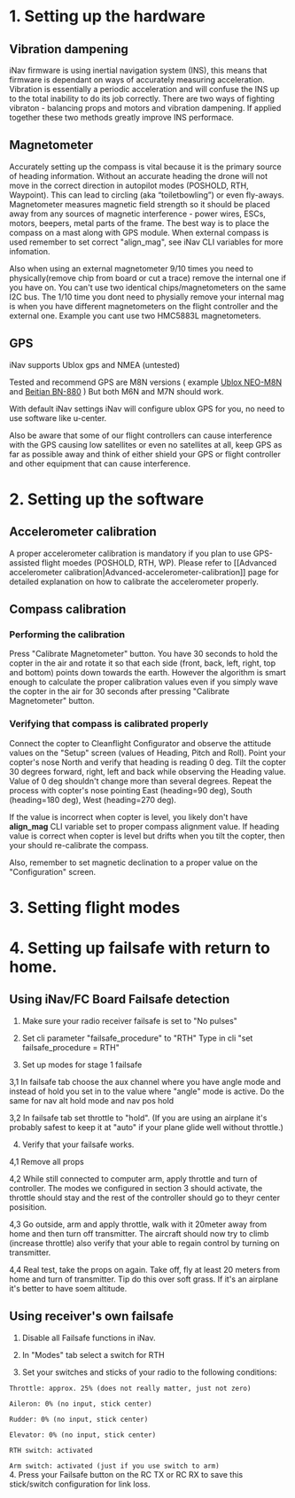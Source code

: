 # 1. Setting up the hardware

## Vibration dampening
iNav firmware is using inertial navigation system (INS), this means that firmware is dependant on ways of accurately measuring acceleration. Vibration is essentially a periodic acceleration and will confuse the INS up to the total inability to do its job correctly. There are two ways of fighting vibraton - balancing props and motors and vibration dampening. If applied together these two methods greatly improve INS performace.

## Magnetometer
Accurately setting up the compass is vital because it is the primary source of heading information. Without an accurate heading the drone will not move in the correct direction in autopilot modes (POSHOLD, RTH, Waypoint). This can lead to circling (aka “toiletbowling”) or even fly-aways.
Magnetometer measures magnetic field strength so it should be placed away from any sources of magnetic interference - power wires, ESCs, motors, beepers, metal parts of the frame. The best way is to place the compass on a mast along with GPS module. When external compass is used remember to set correct "align_mag", see iNav CLI variables for more infomation.

Also when using an external magnetometer 9/10 times you need to physically(remove chip from board or cut a trace) remove the internal one if you have on. You can't use two identical chips/magnetometers on the same I2C bus. The 1/10 time you dont need to physially remove your internal mag is when you have different magnetometers on the flight controller and the external one. Example you cant use two HMC5883L magnetometers.

## GPS
iNav supports Ublox gps and NMEA (untested)

Tested and recommend GPS are M8N versions ( example [Ublox NEO-M8N](http://m.banggood.com/Ublox-NEO-M8N-Flight-Controller-GPS-with-Protective-Shell-for-PIX-PX4-Pixhawk-p-1005394.html?AID=12202217&PID=3836173&SID=ikzicawnsk0004o402ecu&source=affiliate&utm_source=Banggood_CJ&utm_medium=commission_junction&utm_campaign=OpenPilot&utm_content=sandy) and [Beitian BN-880](http://m.banggood.com/UBLOX-NEO-M8N-BN-880-Flight-Control-GPS-Module-Dual-Module-Compass-p-971082.html) )
But both M6N and M7N should work.

With default iNav settings iNav will configure ublox GPS for you, no need to use software like u-center.

Also be aware that some of our flight controllers can cause interference with the GPS causing low satellites or even no satellites at all, keep GPS as far as possible away and think of either shield your GPS or flight controller and other equipment that can cause interference.


# 2. Setting up the software
## Accelerometer calibration
A proper accelerometer calibration is mandatory if you plan to use GPS-assisted flight moedes (POSHOLD, RTH, WP). Please refer to [[Advanced accelerometer calibration|Advanced-accelerometer-calibration]] page for detailed explanation on how to calibrate the accelerometer properly.

## Compass calibration
### Performing the calibration
Press "Calibrate Magnetometer" button. You have 30 seconds to hold the copter in the air and rotate it so that each side (front, back, left, right, top and bottom) points down towards the earth. However the algorithm is smart enough to calculate the proper calibration values even if you simply wave the copter in the air for 30 seconds after pressing "Calibrate Magnetometer" button.

### Verifying that compass is calibrated properly
Connect the copter to Cleanflight Configurator and observe the attitude values on the "Setup" screen (values of Heading, Pitch and Roll). Point your copter's nose North and verify that heading is reading 0 deg. Tilt the copter 30 degrees forward, right, left and back while observing the Heading value. Value of 0 deg shouldn't change more than several degrees. Repeat the process with copter's nose pointing East (heading=90 deg), South (heading=180 deg), West (heading=270 deg).

If the value is incorrect when copter is level, you likely don't have **align_mag** CLI variable set to proper compass alignment value. If heading value is correct when copter is level but drifts when you tilt the copter, then your should re-calibrate the compass.

Also, remember to set magnetic declination to a proper value on the "Configuration" screen.

# 3. Setting flight modes


# 4. Setting up failsafe with return to home.

## Using iNav/FC Board Failsafe detection
1. Make sure your radio receiver failsafe is set to "No pulses"

2. Set cli parameter "failsafe_procedure" to "RTH"
Type in cli "set failsafe_procedure = RTH"

3. Set up modes for stage 1 failsafe

 3,1 In failsafe tab choose the aux channel where you have angle mode and instead of hold you set in to the value where "angle" mode is active.
Do the same for nav alt hold mode and nav pos hold

 3,2 In failsafe tab set throttle to "hold". (If you are using an airplane it's probably safest to keep it at "auto" if your plane glide well without throttle.)


4. Verify that your failsafe works. 

 4,1 Remove all props

 4,2 While still connected to computer arm, apply throttle and turn of controller. The modes we configured in section 3 should activate, the throttle should stay and the rest of the controller should go to theyr center posisition.

 4,3 Go outside, arm and apply throttle, walk with it 20meter away from home and then turn off transmitter. The aircraft should now try to climb (increase throttle) also verify that your able to regain control by turning on transmitter.

 4,4 Real test, take the props on again. Take off, fly at least 20 meters from home and turn of transmitter. Tip do this over soft grass. If it's an airplane it's better to have soem altitude.

## Using receiver's own failsafe
1. Disable all Failsafe functions in iNav.

2. In "Modes" tab select a switch for RTH

3. Set your switches and sticks of your radio to the following conditions:  

 `Throttle: approx. 25% (does not really matter, just not zero)`  

 `Aileron: 0% (no input, stick center)`  

 `Rudder: 0% (no input, stick center)`  

 `Elevator: 0% (no input, stick center)`  

 `RTH switch: activated`  

 `Arm switch: activated (just if you use switch to arm)`  
4. Press your Failsafe button on the RC TX or RC RX to save this stick/switch configuration for link loss.